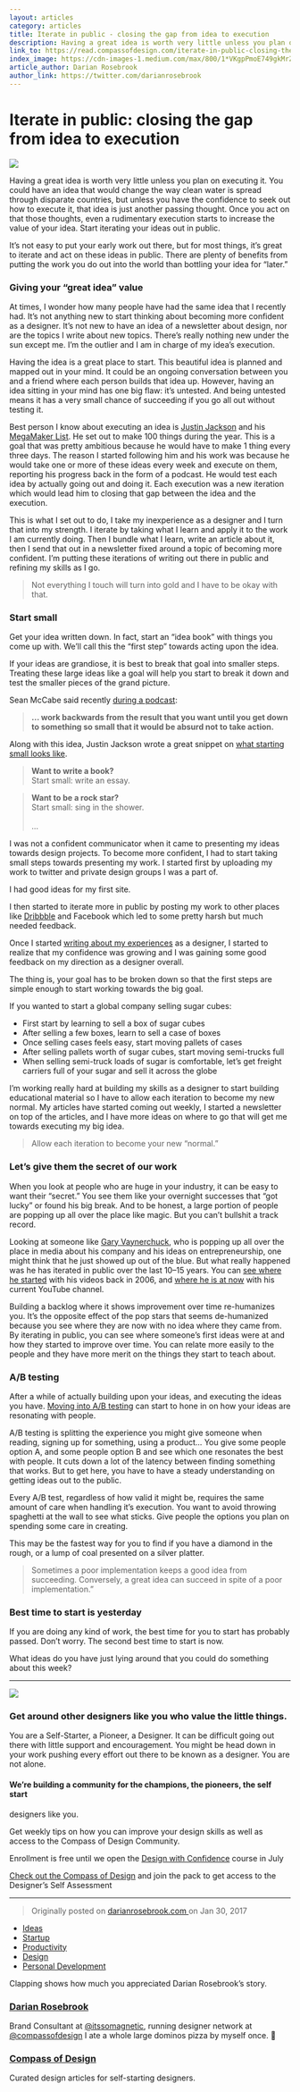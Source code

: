 ```yaml
---
layout: articles
category: articles
title: Iterate in public - closing the gap from idea to execution
description: Having a great idea is worth very little unless you plan on executing it. You could have an idea that would change the way clean water is spread through disparate countries, but unless you have the confidence to seek out how to execute it, that idea is just another passing thought. Once you act on that those thoughts, even a rudimentary execution starts to increase the value of your idea. Start iterating your ideas out in public.
link_to: https://read.compassofdesign.com/iterate-in-public-closing-the-gap-from-idea-to-execution-dbb7c2d6c395
index_image: https://cdn-images-1.medium.com/max/800/1*VKgpPmoE749gkMrZGF9Mbw.jpeg
article_author: Darian Rosebrook
author_link: https://twitter.com/darianrosebrook
---
```

# Iterate in public: closing the gap from idea to execution

![](https://cdn-images-1.medium.com/max/800/1*VKgpPmoE749gkMrZGF9Mbw.jpeg)

Having a great idea is worth very little unless you plan on executing it. You
could have an idea that would change the way clean water is spread through
disparate countries, but unless you have the confidence to seek out how to
execute it, that idea is just another passing thought. Once you act on that
those thoughts, even a rudimentary execution starts to increase the value of
your idea. Start iterating your ideas out in public.

It’s not easy to put your early work out there, but for most things, it’s great
to iterate and act on these ideas in public. There are plenty of benefits from
putting the work you do out into the world than bottling your idea for “later.”

### Giving your “great idea” value

At times, I wonder how many people have had the same idea that I recently had.
It’s not anything new to start thinking about becoming more confident as a
designer. It’s not new to have an idea of a newsletter about design, nor are the
topics I write about new topics. There’s really nothing new under the sun except
me. I’m the outlier and I am in charge of my idea’s execution.

Having the idea is a great place to start. This beautiful idea is planned and
mapped out in your mind. It could be an ongoing conversation between you and a
friend where each person builds that idea up. However, having an idea sitting in
your mind has one big flaw: it’s untested. And being untested means it has a
very small chance of succeeding if you go all out without testing it.

Best person I know about executing an idea is [Justin
Jackson](https://twitter.com/mijustin) and his [MegaMaker
List](https://docs.google.com/document/d/16gVonXDjdvlj6yBP-hOmbktugZ3-QkLOw_nhRN9xlUs/edit?usp=sharing).
He set out to make 100 things during the year. This is a goal that was pretty
ambitious because he would have to make 1 thing every three days. The reason I
started following him and his work was because he would take one or more of
these ideas every week and execute on them, reporting his progress back in the
form of a podcast. He would test each idea by actually going out and doing it.
Each execution was a new iteration which would lead him to closing that gap
between the idea and the execution.

This is what I set out to do, I take my inexperience as a designer and I turn
that into my strength. I iterate by taking what I learn and apply it to the work
I am currently doing. Then I bundle what I learn, write an article about it,
then I send that out in a newsletter fixed around a topic of becoming more
confident. I’m putting these iterations of writing out there in public and
refining my skills as I go.

> Not everything I touch will turn into gold and I have to be okay with that.

### Start small

Get your idea written down. In fact, start an “idea book” with things you come
up with. We’ll call this the “first step” towards acting upon the idea.

If your ideas are grandiose, it is best to break that goal into smaller steps.
Treating these large ideas like a goal will help you start to break it down and
test the smaller pieces of the grand picture.

Sean McCabe said recently [during a
podcast](http://seanwes.com/podcast/301-stay-motivated-with-your-goals-throughout-the-whole-year/):

> **… work backwards from the result that you want until you get down to something
> so small that it would be absurd not to take action.**

Along with this idea, Justin Jackson wrote a great snippet on [what starting
small looks
like](https://medium.com/mega-maker/this-is-what-starting-small-looks-like-d729f51c4ed5).

> **Want to write a book?**<br> Start small: write an essay.

> **Want to be a rock star?**<br> Start small: sing in the shower.<br>  <br> …

I was not a confident communicator when it came to presenting my ideas towards
design projects. To become more confident, I had to start taking small steps
towards presenting my work. I started first by uploading my work to twitter and
private design groups I was a part of.

<span class="figcaption_hack">I had good ideas for my first site.</span>

I then started to iterate more in public by posting my work to other places like
[Dribbble](https://dribbble.com/darianrosebrook) and Facebook which led to some pretty
harsh but much needed feedback.

Once I started [writing about my
experiences](https://darianrosebrook.com/archive/articles) as a designer, I
started to realize that my confidence was growing and I was gaining some good
feedback on my direction as a designer overall.

The thing is, your goal has to be broken down so that the first steps are simple
enough to start working towards the big goal.

If you wanted to start a global company selling sugar cubes:

* First start by learning to sell a box of sugar cubes
* After selling a few boxes, learn to sell a case of boxes
* Once selling cases feels easy, start moving pallets of cases
* After selling pallets worth of sugar cubes, start moving semi-trucks full
* When selling semi-truck loads of sugar is comfortable, let’s get freight
carriers full of your sugar and sell it across the globe

I’m working really hard at building my skills as a designer to start building
educational material so I have to allow each iteration to become my new normal.
My articles have started coming out weekly, I started a newsletter on top of the
articles, and I have more ideas on where to go that will get me towards
executing my big idea.

> Allow each iteration to become your new “normal.”

### Let’s give them the secret of our work

When you look at people who are huge in your industry, it can be easy to want
their “secret.” You see them like your overnight successes that “got lucky” or
found his big break. And to be honest, a large portion of people are popping up
all over the place like magic. But you can’t bullshit a track record.

Looking at someone like [Gary Vaynerchuck](https://twitter.com/garyvee), who is
popping up all over the place in media about his company and his ideas on
entrepreneurship, one might think that he just showed up out of the blue. But
what really happened was he has iterated in public over the last 10–15 years.
You can [see where he
started](http://tv.winelibrary.com/2006/02/21/episode-1-verite/) with his videos
back in 2006, and [where he is at
now](https://www.youtube.com/watch?v=h346DR1kf0c) with his current YouTube
channel.

Building a backlog where it shows improvement over time re-humanizes you. It’s
the opposite effect of the pop stars that seems de-humanized because you see
where they are now with no idea where they came from. By iterating in public,
you can see where someone’s first ideas were at and how they started to improve
over time. You can relate more easily to the people and they have more merit on
the things they start to teach about.

### A/B testing

After a while of actually building upon your ideas, and executing the ideas you
have. [Moving into A/B
testing](https://booking.design/a-b-testing-concept-execution-b37bf4d744d) can
start to hone in on how your ideas are resonating with people.

A/B testing is splitting the experience you might give someone when reading,
signing up for something, using a product… You give some people option A, and
some people option B and see which one resonates the best with people. It cuts
down a lot of the latency between finding something that works. But to get here,
you have to have a steady understanding on getting ideas out to the public.

Every A/B test, regardless of how valid it might be, requires the same amount of
care when handling it’s execution. You want to avoid throwing spaghetti at the
wall to see what sticks. Give people the options you plan on spending some care
in creating.

This may be the fastest way for you to find if you have a diamond in the rough,
or a lump of coal presented on a silver platter.

> Sometimes a poor implementation keeps a good idea from succeeding. Conversely, a
> great idea can succeed in spite of a poor implementation.”

### Best time to start is yesterday

If you are doing any kind of work, the best time for you to start has probably
passed. Don’t worry. The second best time to start is now.

What ideas do you have just lying around that you could do something about this
week?

*****

![](https://cdn-images-1.medium.com/max/800/1*mo7_gcoDhIhJHCOLPxMfLg.png)

### Get around other designers like you who value the little things.

You are a Self-Starter, a Pioneer, a Designer. It can be difficult going out
there with little support and encouragement. You might be head down in your work
pushing every effort out there to be known as a designer. You are not alone.

#### We’re building a community for the champions, the pioneers, the self start
designers like you.

Get weekly tips on how you can improve your design skills as well as access to
the Compass of Design Community.

Enrollment is free until we open the [Design with
Confidence](https://compassofdesign.com/course) course in July

[Check out the Compass of Design](https://compassofdesign.com/community/) and
join the pack to get access to the Designer’s Self Assessment

*****

> Originally posted on [darianrosebrook.com
> ](https://darianrosebrook.com/archive/iterate-in-public)on Jan 30, 2017

* [Ideas](https://read.compassofdesign.com/tagged/ideas?source=post)
* [Startup](https://read.compassofdesign.com/tagged/startup?source=post)
* [Productivity](https://read.compassofdesign.com/tagged/productivity?source=post)
* [Design](https://read.compassofdesign.com/tagged/design?source=post)
* [Personal
Development](https://read.compassofdesign.com/tagged/personal-development?source=post)

Clapping shows how much you appreciated Darian Rosebrook’s story.

### [Darian Rosebrook](https://read.compassofdesign.com/@darianrosebrook)

Brand Consultant at [@itssomagnetic](http://twitter.com/itssomagnetic), running
designer network at [@compassofdesign](http://twitter.com/compassofdesign) I ate
a whole large dominos pizza by myself once. 🍕

### [Compass of Design](https://read.compassofdesign.com/?source=footer_card)

Curated design articles for self-starting designers.
